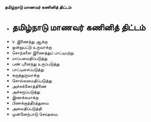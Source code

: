 **தமிழ்நாடு மாணவர் கணினித் திட்டம்**
- # தமிழ்நாடு மாணவர் கணினித் திட்டம்
- v. இணைந்து ஆக்கு
- ஒன்றுபட்டு உருவாக்கு
- சொற்களை இணைத்துப் பாட்டியற்று
- யாப்பமைதிப்படுத்து
- பண் புனைந்து உருப்படுத்து
- பாட்டிசைப்படுத்து
- கருத்துருவாக்கு
- சொல்லமைதிப்படுத்து
- அச்சுக்கோத்திணை
- அச்சுருப்படுத்து
- இணக்கமாக்கு
- பிணக்குத்தீர்த்துவை
- அமைதிப்படுத்தி
- முன்னேற்பாடு செய்தமை.

